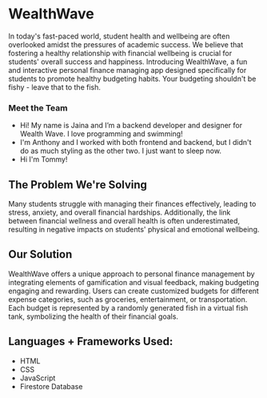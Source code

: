 # WealthWave

In today's fast-paced world, student health and wellbeing are often overlooked amidst the pressures of academic success. 
We believe that fostering a healthy relationship with financial wellbeing is crucial for students' overall success and happiness. Introducing WealthWave, 
a fun and interactive personal finance managing app designed specifically for students to promote healthy budgeting habits. 
Your budgeting shouldn't be fishy - leave that to the fish.

### Meet the Team
- Hi! My name is Jaina and I’m a backend developer and designer for Wealth Wave. I love programming and swimming!
- I'm Anthony and I worked with both frontend and backend, but I didn't do as much styling as the other two. I just want to sleep now.
- Hi I'm Tommy!

## The Problem We're Solving

Many students struggle with managing their finances effectively, leading to stress, anxiety, and overall financial hardships. Additionally, the link between financial wellness and overall health is often underestimated, resulting in negative impacts on students' physical and emotional wellbeing.

## Our Solution

WealthWave offers a unique approach to personal finance management by integrating elements of gamification and visual feedback, making budgeting engaging and rewarding. Users can create customized budgets for different expense categories, such as groceries, entertainment, or transportation. Each budget is represented by a randomly generated fish in a virtual fish tank, symbolizing the health of their financial goals.

## Languages + Frameworks Used:
- HTML
- CSS
- JavaScript
- Firestore Database
